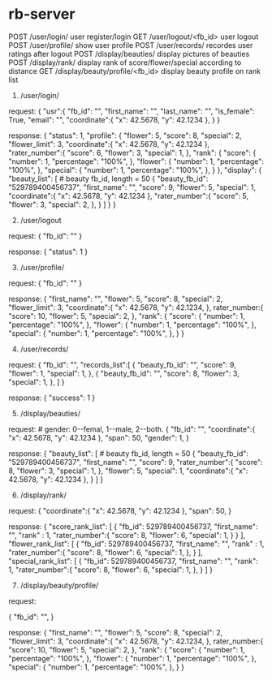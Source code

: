 rb-server
=========
POST  /user/login/                    user register/login
GET  /user/logout/<fb_id>             user logout
POST  /user/profile/                  show user profile
POST  /user/records/                  recordes user ratings after logout
POST  /display/beauties/              display pictures of beauties
POST  /display/rank/                  display rank of score/flower/special according to distance
GET  /display/beauty/profile/<fb_id>  display beauty profile on rank list

1. /user/login/

request:
    {
        "usr":{
            "fb_id": "",
            "first_name": "",
            "last_name": "",
            "is_female": True,
            "email": "",
            "coordinate":{
                "x": 42.5678,
                "y": 42.1234
            },
        }
    }

response:
    {
        "status": 1,
        "profile": {
            "flower": 5,
            "score": 8,
            "special": 2,
            "flower_limit": 3,
            "coordinate":{
                "x": 42.5678,
                "y": 42.1234
            },
            "rater_number":{
                "score": 6,
                "flower": 3,
                "special": 1,
            },
            "rank": {
                "score": {
                    "number": 1,
                    "percentage": "100%",
                },
                "flower": {
                    "number": 1,
                    "percentage": "100%",
                },
                "special": {
                    "number": 1,
                    "percentage": "100%",
                },
            }
        },
        "display": {
            "beauty_list": [
                # beauty fb_id, length = 50
                {
                    "beauty_fb_id": "529789400456737",
                    "first_name": "",
                    "score": 9,
                    "flower": 5,
                    "special": 1,
                    "coordinate":{
                        "x": 42.5678,
                        "y": 42.1234
                    },
                    "rater_number":{
                        "score": 5,
                        "flower": 3,
                        "special": 2,
                    },
                }
            ]
        }
    }

2.  /user/logout

request:
    {
        "fb_id": ""
    }

response:
    {
        "status": 1
    }
    
3.  /user/profile/

request:
    {
        "fb_id": ""
    }

response:
    {
        "first_name": "",
        "flower": 5,
        "score": 8,
        "special": 2,
        "flower_limit": 3,
        "coordinate":{
            "x": 42.5678,
            "y": 42.1234,
        },
        rater_number:{
            "score": 10,
            "flower": 5,
            "special": 2,
        },
        "rank": {
            "score": {
                "number": 1,
                "percentage": "100%",
            },
            "flower": {
                "number": 1,
                "percentage": "100%",
            },
            "special": {
                "number": 1,
                "percentage": "100%",
            },
        }
    }

4.  /user/records/

request:
    {
        "fb_id": "",
        "records_list":[
            {
                "beauty_fb_id": "",
                "score": 9,
                "flower": 1,
                "special": 1,
            },
            {
                "beauty_fb_id": "",
                "score": 8,
                "flower": 3,
                "special": 1,
            },
        ]
    }
    
  response:
    {
        "success": 1
    }

5.  /display/beauties/

request:
    # gender: 0--femal, 1--male, 2--both.
    {
        "fb_id": "",
        "coordinate":{
            "x": 42.5678,
            "y": 42.1234
        },
        "span": 50,
        "gender": 1,
    }

response:
    {
        "beauty_list": [
            # beauty fb_id, length = 50
            {
                "beauty_fb_id": "529789400456737",
                "first_name": "",
                "score": 9,
                "rater_number":{
                    "score": 8,
                    "flower": 3,
                    "special": 1,
                },
                "flower": 5,
                "special": 1,
                "coordinate":{
                    "x": 42.5678,
                    "y": 42.1234
                },
            }
        ]
    }

6.  /display/rank/

request:
   {
        "coordinate":{
            "x": 42.5678,
            "y": 42.1234
        },
        "span": 50,
    }
    
response:
    {
        "score_rank_list": [
            {
                "fb_id": 529789400456737,
                "first_name": "",
                "rank" : 1,
                "rater_number":{
                    "score": 8,
                    "flower": 6,
                    "special": 1,
                }
            }
        ],
        "flower_rank_list": [
            {
                "fb_id": 529789400456737,
                "first_name": "",
                "rank" : 1,
                "rater_number":{
                    "score": 8,
                    "flower": 6,
                    "special": 1,
                },
            }
        ],
        "special_rank_list": [
            {
                "fb_id": 529789400456737,
                "first_name": "",
                "rank": 1,
                "rater_number":{
                    "score": 8,
                    "flower": 6,
                    "special": 1,
                },
            }
        ]
    }
    
7.   /display/beauty/profile/ 

request:

{
    "fb_id": "",
}

response:
    {
        "first_name": "",
        "flower": 5,
        "score": 8,
        "special": 2,
        "flower_limit": 3,
        "coordinate":{
            "x": 42.5678,
            "y": 42.1234,
        },
        rater_number:{
            "score": 10,
            "flower": 5,
            "special": 2,
        },
        "rank": {
            "score": {
                "number": 1,
                "percentage": "100%",
            },
            "flower": {
                "number": 1,
                "percentage": "100%",
            },
            "special": {
                "number": 1,
                "percentage": "100%",
            },
        }
    }
    
